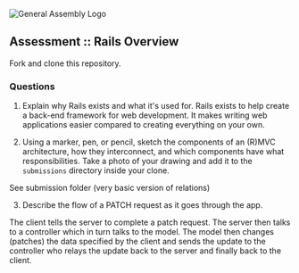 ![General Assembly Logo](http://i.imgur.com/ke8USTq.png)

## Assessment :: Rails Overview

Fork and clone this repository.

### Questions
1. Explain why Rails exists and what it's used for.
  Rails exists to help create a back-end framework for web development. It makes writing web applications easier compared to creating everything on your own.


2. Using a marker, pen, or pencil, sketch the components of an (R)MVC architecture, how they interconnect, and which components have what responsibilities. Take a photo of your drawing and add it to the `submissions` directory inside your clone.

  See submission folder (very basic version of relations)


3. Describe the flow of a PATCH request as it goes through the app.

The client tells the server to complete a patch request. The server then talks to a controller which in turn talks to the model. The model then changes (patches) the data specified by the client and sends the update to the controller who relays the update back to the server and finally back to the client.
